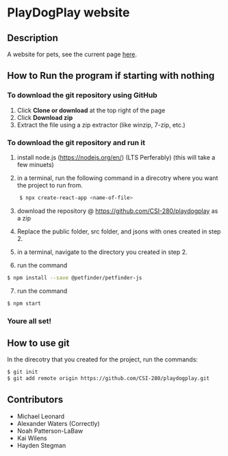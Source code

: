 # PlayDogPlay website

## Description

A website for pets,
see the current page [here](https://csi-280.github.io/playdogplay/).

## How to Run the program if starting with nothing


### To download the git repository using GitHub

1. Click **Clone or download** at the top right of the page
2. Click **Download zip**
3. Extract the file using a zip extractor (like winzip, 7-zip, etc.)


### To download the git repository and run it 

1. install node.js (https://nodejs.org/en/) (LTS Perferably)
    (this will take a few minuets)

2. in a terminal, run the following command in a direcotry where you want the project to run from.
```bash
    $ npx create-react-app <name-of-file>
```

3. download the repository @ https://github.com/CSI-280/playdogplay as a zip

4. Replace the public folder, src folder, and jsons with ones created in step 2.

5. in a terminal, navigate to the directory you created in step 2.

6. run the command 
```bash 
$ npm install --save @petfinder/petfinder-js
```

7. run the command
```bash 
$ npm start
```

### Youre all set!


## How to use git

In the direcotry that you created for the project, run the commands:
```bash
$ git init
$ git add remote origin https://github.com/CSI-280/playdogplay.git
```

## Contributors
* Michael Leonard
* Alexander Waters (Correctly)
* Noah Patterson-LaBaw
* Kai Wilens
* Hayden Stegman
